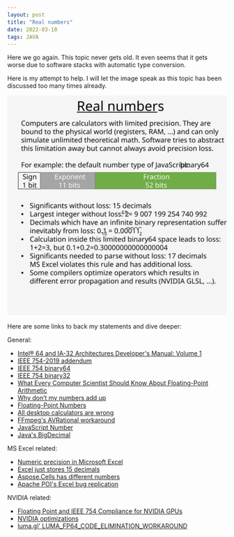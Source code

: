 ```yaml
---
layout: post
title: "Real numbers"
date: 2022-03-10
tags: JAVA
---
```


Here we go again. This topic never gets old.
It even seems that it gets worse due to software stacks with automatic type conversion.

Here is my attempt to help. 
I will let the image speak as this topic has been discussed too many times already.

![Bitemporal relativity](/assets/img/RealNumbers.svg)

Here are some links to back my statements and dive deeper:

General:
* [Intel® 64 and IA-32 Architectures Developer's Manual: Volume 1](https://www.intel.com/content/www/us/en/architecture-and-technology/64-ia-32-architectures-software-developer-vol-1-manual.html)
* [IEEE 754-2019 addendum](https://grouper.ieee.org/groups/msc/ANSI_IEEE-Std-754-2019/background/addendum.html)
* [IEEE 754 binary64](https://en.wikipedia.org/wiki/Double-precision_floating-point_format)
* [IEEE 754 binary32](https://en.wikipedia.org/wiki/Single-precision_floating-point_format)
* [What Every Computer Scientist Should Know About Floating-Point Arithmetic](https://docs.oracle.com/cd/E19957-01/806-3568/ncg_goldberg.html)
* [Why don’t my numbers add up](https://floating-point-gui.de/)
* [Floating-Point Numbers](https://en.algorithmica.org/hpc/arithmetic/float/)
* [All desktop calculators are wrong](https://chachatelier.fr/chalk/article/chalk.html)
* [FFmpeg's AVRational workaround](https://www.ffmpeg.org/doxygen/3.4/group__lavu__math__rational.html#details)
* [JavaScript Number](https://262.ecma-international.org/12.0/#sec-terms-and-definitions-number-value)
* [Java's BigDecimal](https://docs.oracle.com/en/java/javase/17/docs/api/java.base/java/math/BigDecimal.html)

MS Excel related:
* [Numeric precision in Microsoft Excel](https://en.wikipedia.org/wiki/Numeric_precision_in_Microsoft_Excel)
* [Excel just stores 15 decimals](https://www.microsoft.com/en-us/microsoft-365/blog/2008/04/10/understanding-floating-point-precision-aka-why-does-excel-give-me-seemingly-wrong-answers/)
* [Aspose.Cells has different numbers](https://forum.aspose.com/t/different-numbers/222791)
* [Apache POI's Excel bug replication](https://poi.apache.org/apidocs/4.1/org/apache/poi/ss/util/NumberToTextConverter.html)

NVIDIA related:
* [Floating Point and IEEE 754 Compliance for NVIDIA GPUs](https://docs.nvidia.com/cuda/floating-point/index.html#operations-and-accuracy)
* [NVIDIA optimizations](https://blog.cyclemap.link/2011-07-24-glsl-part4-nvidia/)
* [luma.gl' LUMA_FP64_CODE_ELIMINATION_WORKAROUND](https://github.com/visgl/luma.gl/blob/4d3c3a86bc6b2ed8d61168c8ff44730adab5ac17/modules/shadertools/src/lib/shader-assembler/platform-defines.ts#L12)